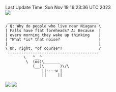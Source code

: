 Last Update Time: 
Sun Nov 19 16:23:36 UTC 2023
<br>![](https://img.shields.io/badge/%E5%A4%A7%E5%AE%B6-%E5%AE%89%E5%AE%89-green)<br>
```
 ________________________________________
/ Q: Why do people who live near Niagara \
| Falls have flat foreheads? A: Because  |
| every morning they wake up thinking    |
| "What *is* that noise?                 |
|                                        |
\ Oh, right, *of course*!                /
 ----------------------------------------
        \   ^__^
         \  (oo)\_______
            (__)\       )\/\
                ||----w |
                ||     ||
```
![](https://github-readme-stats.vercel.app/api?username=chenlitw)
![](https://github-readme-stats.vercel.app/api/top-langs/?username=chenlitw)
